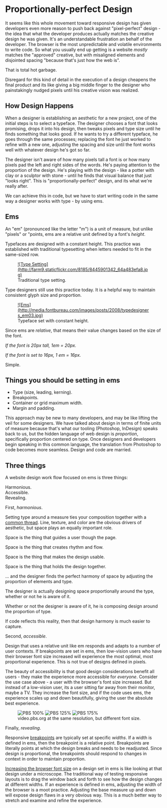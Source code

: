 # Proportionally-perfect Design

It seems like this whole movement toward responsive design has given developers even more reason to push back against "pixel-perfect" design - the idea that what the developer produces actually matches the creative design he was given. It's an understandable frustration an behalf of the developer. The browser is the most unpredictable and volatile environments to write code. So what you usually end up getting is a website _mostly_ matches the "approved" creative, but with misaligned elements and disjointed spacing "because that's just how the web is".

That is total hot garbage.

Disregard for this kind of detail in the execution of a design cheapens the final product and its like giving a big middle finger to the designer who painstakingly nudged pixels until his creative vision was realized.


## How Design Happens
When a designer is establishing an aesthetic for a new project, one of the initial steps is to select a typeface. The designer chooses a font that looks promising, drops it into his design, then tweaks pixels and type size until he finds something that looks good. If he wants to try a different typeface, he goes through the same processes; replacing the font he just worked to refine with a new one, adjusting the spacing and size until the font works well with whatever design he's got so far.

The designer isn't aware of how many pixels tall a font is or how many pixels pad the left and right sides of the words. He's paying attention to the proportion of the design. He's playing with the design - like a potter with clay or a sculptor with stone - until he finds that visual balance that just "looks right". This is "proportionally-perfect" design, and its what we're really after.

We can achieve this in code, but we have to start writing code in the same way a designer works with type - by using ems.

## Ems

An "em" (pronounced like the letter "m") is a unit of measure, but unlike "pixels" or "points, ems are a relative unit defined by a font's _height_.

Typefaces are designed with a constant height. This practice was established with traditional typesetting when letters needed to fit in the same-sized row.

<figure>
	<a href="http://www.flickr.com/photos/7500409@N06/8445901342/" target="_blank">![Type Setting](http://farm9.staticflickr.com/8185/8445901342_64a483efa8.jpg)</a>
	<figcaption>Traditional type setting.</figcaption>
</figure>


Type designers still use this practice today. It is a helpful way to maintain consistent glyph size and proportion.

<figure>
	<a href="http://www.fontbureau.com/blog/the-em/" target="_blank">![Ems](http://media.fontbureau.com/images/posts/2008/typedesigners_em03.jpg)</a>
	<figcaption>Typeface set with constant height.</figcaption>
</figure>

Since ems are _relative_, that means their value changes based on the size of the font.

_If the font is 20px tall, 1em = 20px._

_If the font is set to 16px, 1 em = 16px._

Simple.

## Things you should be setting in ems

- Type (size, leading, kerning).
- Breakpoints.
- Container or grid maximum width.
- Margin and padding.

This approach may be new to many developers, and may be like lifting the veil for some designers. We have talked about design in terms of finite units of measure because that's what our tooling (Photoshop, InDesign) speaks back to us, but the hidden language of web design is _proportion_, specifically proportion centered on type. Once designers and developers begin speaking in this common language, the translation from Photoshop to code becomes more seamless. Design and code are married.


## Three things 

A website design work flow focused on ems is three things:

Harmonious.  
Accessible.  
Revealing.  

First, _harmonious_.

Setting type around a  measure ties your composition together with a <a href="http://modularscale.com/" target="_blank">common thread</a>. Line, texture, and color are the obvious drivers of aesthetic, but space plays an equally important role. 

Space is the thing that guides a user though the page.  

Space is the thing that creates rhythm and flow.

Space is the thing that makes the design usable.

Space is the thing that holds the design together.

... and the designer finds the perfect harmony of space by adjusting the proportion of elements and type.

The designer is actually designing space proportionally around the type, whether or not he is aware of it.

Whether or not the designer is aware of it, he is composing design around the proportion of type.

If code reflects this reality, then that design harmony is much easier to capture.

Second, _accessible_.

Design that uses a relative unit like em responds and adapts to a number of user contexts. If breakpoints are set in ems, then low-vision users who have their browser font size increased will experience the most optimal, most proportional experience. This is not true of designs defined in pixels.

The beauty of accessibility is that good design considerations benefit all users - they make the experience more accessible for _everyone_. Consider the use case above - a user with the browser's font size increased. But instead of a low-vision user, its a user sitting far away from their monitor, maybe a TV. They increase the font size, and if the code uses ems, the experience scales up and down beautifully, giving the user the absolute best experience.

<figure>
	<img src="http://i.imgur.com/I3e87e1.jpg" alt="PBS 100%">
	<img src="http://i.imgur.com/R7p7cpo.jpg" alt="PBS 125%">
	<img src="http://i.imgur.com/Uw8L9Xb.jpg" alt="PBS 175%">
	<figcaption>
		video.pbs.org at the same resolution, but different font size.
	</figcaption>
</figure>

Finally, _revealing_.

Responsive <a href="http://www.1stwebdesigner.com/design/overview-of-breakpoints-in-responsive-web-design/" target="_blank">breakpoints</a> are typically set at specific _widths_. If a width is defined in ems, then the breakpoint is a relative point. Breakpoints are literally points at which the design breaks and needs to be readjusted. Since design is proportional, the breakpoints should respond to changes in context in order to maintain proportion.

<a href="https://support.google.com/chrome/answer/96810?hl=en" target="_blank">Increasing the browser font size</a> on a design set in ems is like looking at that design under a microscope. The traditional way of testing responsive layouts is to drag the window back and forth to see how the design changes at different widths. If an experience is defined in ems, adjusting the width of the browser is a moot practice. Adjusting the base measure up and down will expose design flaws in a very obvious way. This is a much better way to stretch and examine and refine the experience.


